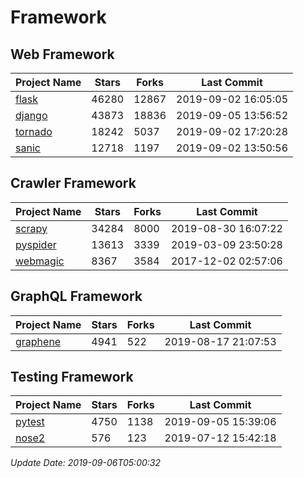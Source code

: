 # Framework

## Web Framework

| Project Name | Stars | Forks | Last Commit |
| ------------ | ----- | ----- | ----------- |
| [flask](https://github.com/pallets/flask) | 46280 | 12867 | 2019-09-02 16:05:05 |
| [django](https://github.com/django/django) | 43873 | 18836 | 2019-09-05 13:56:52 |
| [tornado](https://github.com/tornadoweb/tornado) | 18242 | 5037 | 2019-09-02 17:20:28 |
| [sanic](https://github.com/huge-success/sanic) | 12718 | 1197 | 2019-09-02 13:50:56 |

## Crawler Framework

| Project Name | Stars | Forks | Last Commit |
| ------------ | ----- | ----- | ----------- |
| [scrapy](https://github.com/scrapy/scrapy) | 34284 | 8000 | 2019-08-30 16:07:22 |
| [pyspider](https://github.com/binux/pyspider) | 13613 | 3339 | 2019-03-09 23:50:28 |
| [webmagic](https://github.com/code4craft/webmagic) | 8367 | 3584 | 2017-12-02 02:57:06 |

## GraphQL Framework

| Project Name | Stars | Forks | Last Commit |
| ------------ | ----- | ----- | ----------- |
| [graphene](https://github.com/graphql-python/graphene) | 4941 | 522 | 2019-08-17 21:07:53 |

## Testing Framework

| Project Name | Stars | Forks | Last Commit |
| ------------ | ----- | ----- | ----------- |
| [pytest](https://github.com/pytest-dev/pytest) | 4750 | 1138 | 2019-09-05 15:39:06 |
| [nose2](https://github.com/nose-devs/nose2) | 576 | 123 | 2019-07-12 15:42:18 |

*Update Date: 2019-09-06T05:00:32*